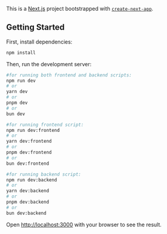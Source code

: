 This is a [Next.js](https://nextjs.org) project bootstrapped with [`create-next-app`](https://nextjs.org/docs/app/api-reference/cli/create-next-app).

## Getting Started
First, install dependencies:
```bash
npm install
```

Then, run the development server:

```bash
#for running both frontend and backend scripts:
npm run dev
# or
yarn dev
# or
pnpm dev
# or
bun dev

#for running frontend script:
npm run dev:frontend
# or
yarn dev:frontend
# or
pnpm dev:frontend
# or
bun dev:frontend

#for running backend script:
npm run dev:backend
# or
yarn dev:backend
# or
pnpm dev:backend
# or
bun dev:backend
```

Open [http://localhost:3000](http://localhost:3000) with your browser to see the result.
